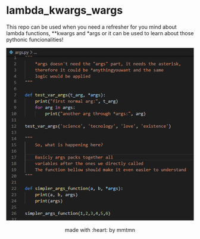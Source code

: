 # lambda_kwargs_wargs

This repo can be used when you need a refresher for you mind about lambda functions,
**kwargs and *args or it can be used to learn about those pythonic funcionalities!

![Image of args](https://github.com/mmtmn/lambda_kwargs_args/blob/master/README_images/args_image.png)

<p align="center">made with :heart: by mmtmn</p>
